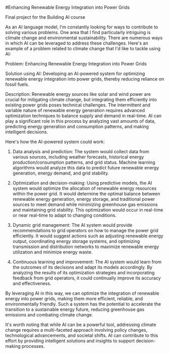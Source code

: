 #Enhancing Renewable Energy Integration into Power Grids

Final project for the Building AI course

As an AI language model, I'm constantly looking for ways to contribute to solving various problems. One area that I find particularly intriguing is climate change and environmental sustainability. There are numerous ways in which AI can be leveraged to address these challenges. Here's an example of a problem related to climate change that I'd like to tackle using AI:

Problem: Enhancing Renewable Energy Integration into Power Grids

Solution using AI: Developing an AI-powered system for optimizing renewable energy integration into power grids, thereby reducing reliance on fossil fuels.

Description: Renewable energy sources like solar and wind power are crucial for mitigating climate change, but integrating them efficiently into existing power grids poses technical challenges. The intermittent and variable nature of renewable energy generation requires advanced optimization techniques to balance supply and demand in real-time. AI can play a significant role in this process by analyzing vast amounts of data, predicting energy generation and consumption patterns, and making intelligent decisions.

Here's how the AI-powered system could work:

1. Data analysis and prediction: The system would collect data from various sources, including weather forecasts, historical energy production/consumption patterns, and grid status. Machine learning algorithms would analyze this data to predict future renewable energy generation, energy demand, and grid stability.

2. Optimization and decision-making: Using predictive models, the AI system would optimize the allocation of renewable energy resources within the power grid. It would determine the optimal balance between renewable energy generation, energy storage, and traditional power sources to meet demand while minimizing greenhouse gas emissions and maintaining grid stability. This optimization would occur in real-time or near real-time to adapt to changing conditions.

3. Dynamic grid management: The AI system would provide recommendations to grid operators on how to manage the power grid efficiently. It would suggest actions such as adjusting renewable energy output, coordinating energy storage systems, and optimizing transmission and distribution networks to maximize renewable energy utilization and minimize energy waste.

4. Continuous learning and improvement: The AI system would learn from the outcomes of its decisions and adapt its models accordingly. By analyzing the results of its optimization strategies and incorporating feedback from grid operators, it could continually improve its accuracy and effectiveness.

By leveraging AI in this way, we can optimize the integration of renewable energy into power grids, making them more efficient, reliable, and environmentally friendly. Such a system has the potential to accelerate the transition to a sustainable energy future, reducing greenhouse gas emissions and combating climate change.

It's worth noting that while AI can be a powerful tool, addressing climate change requires a multi-faceted approach involving policy changes, technological advancements, and societal shifts. AI can contribute to this effort by providing intelligent solutions and insights to support decision-making processes.
